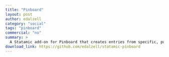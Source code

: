 ```yaml
---
title: "Pinboard"
layout: post
author: edalzell
category: "social"
tags: "pinboard"
commercial: "no"
summary: >
  A Statamic add-on for Pinboard that creates entries from specific, public bookmarks from your Pinboard account.
download_link: https://github.com/edalzell/statamic-pinboard
---
```

